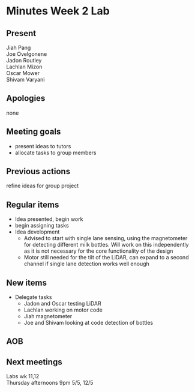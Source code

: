 # Minutes Week 2 Lab

## Present
Jiah Pang  
Joe Ovelgonene  
Jadon Routley  
Lachlan Mizon  
Oscar Mower  
Shivam Varyani  

## Apologies
none

## Meeting goals
- present ideas to tutors
- allocate tasks to group members

## Previous actions
refine ideas for group project

## Regular items
- Idea presented, begin work
- begin assigning tasks
- Idea development
	- Advised to start with single lane sensing, using the magnetometer for detecting different milk bottles. Will work on this independently as it is not necessary for the core functionality of the design
	- Motor still needed for the tilt of the LiDAR, can expand to a second channel if single lane detection works well enough

## New items
 - Delegate tasks
 	- Jadon and Oscar testing LiDAR
 	- Lachlan working on motor code
 	- Jiah magnetometer
 	- Joe and Shivam looking at code detection of bottles

## AOB

## Next meetings
Labs wk 11,12  
Thursday afternoons 9pm 5/5, 12/5 
